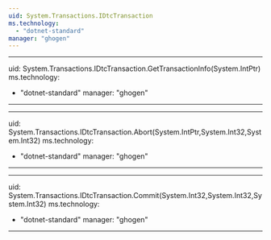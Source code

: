 ```yaml
---
uid: System.Transactions.IDtcTransaction
ms.technology: 
  - "dotnet-standard"
manager: "ghogen"
---
```


---
uid: System.Transactions.IDtcTransaction.GetTransactionInfo(System.IntPtr)
ms.technology: 
  - "dotnet-standard"
manager: "ghogen"
---

---
uid: System.Transactions.IDtcTransaction.Abort(System.IntPtr,System.Int32,System.Int32)
ms.technology: 
  - "dotnet-standard"
manager: "ghogen"
---

---
uid: System.Transactions.IDtcTransaction.Commit(System.Int32,System.Int32,System.Int32)
ms.technology: 
  - "dotnet-standard"
manager: "ghogen"
---
